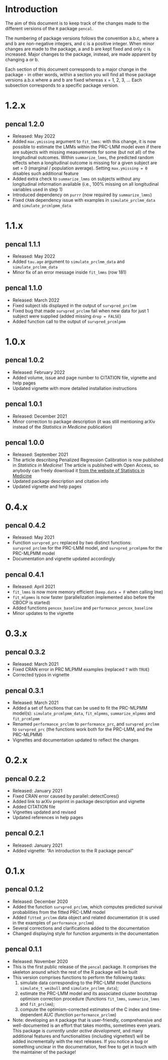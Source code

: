 # Introduction

The aim of this document is to keep track of the changes made to the
different versions of the `R` package `pencal`.

The numbering of package versions follows the convention a.b.c, where a
and b are non-negative integers, and c is a positive integer. When minor
changes are made to the package, a and b are kept fixed and only c is
increased. Major changes to the package, instead, are made apparent by
changing a or b.

Each section of this document corresponds to a major change in the
package - in other words, within a section you will find all those
package versions a.b.x where a and b are fixed whereas x = 1, 2, 3, …
Each subsection corresponds to a specific package version.

# 1.2.x

## pencal 1.2.0

-   Released: May 2022
-   Added `max.ymissing` argument to `fit_lmms`: with this change, it is
    now possible to estimate the LMMs within the PRC-LMM model even if
    there are subjects with missing measurements for some (but not all)
    of the longitudinal outcomes. Within `summarize_lmms`, the predicted
    random effects when a longitudinal outcome is missing for a given
    subject are set = 0 (marginal / population average). Setting
    `max.ymissing = 0` disables such additional feature
-   Added extra check to `summarize_lmms` on subjects without any
    longitudinal information available (i.e., 100% missing on all
    longitudinal variables used in step 1)
-   Introduced dependency on `purrr` (now required by `summarize_lmms`)
-   Fixed `CRAN` dependency issue with examples in
    `simulate_prclmm_data` and `simulate_prcmlpmm_data`

# 1.1.x

## pencal 1.1.1

-   Released: May 2022
-   Added `tau.age` argument to `simulate_prclmm_data` and
    `simulate_prclmm_data`
-   Minor fix of an error message inside `fit_lmms` (row 181)

## pencal 1.1.0

-   Released: March 2022
-   Fixed subject ids displayed in the output of `survpred_prclmm`
-   Fixed bug that made `survpred_prclmm` fail when new data for just 1
    subject were supplied (added missing `drop = FALSE`)
-   Added function call to the output of `survpred_prcmlpmm`

# 1.0.x

## pencal 1.0.2

-   Released: February 2022
-   Added volume, issue and page number to CITATION file, vignette and
    help pages
-   Updated vignette with more detailed installation instructions

## pencal 1.0.1

-   Released: December 2021
-   Minor correction to package description (it was still mentioning
    arXiv instead of the *Statistics in Medicine* publication)

## pencal 1.0.0

-   Released: September 2021
-   The article describing Penalized Regression Calibration is now
    published in *Statistics in Medicine*! The article is published with
    Open Access, so anybody can freely download it [from the website of
    Statistics in Medicine](https://doi.org/10.1002/sim.9178)
-   Updated package description and citation info
-   Updated vignette and help pages

# 0.4.x

## pencal 0.4.2

-   Released: May 2021
-   Function `survpred_prc` replaced by two distinct functions:
    `survpred_prclmm` for the PRC-LMM model, and `survpred_prcmlpmm` for
    the PRC-MLPMM model
-   Documentation and vignette updated accordingly

## pencal 0.4.1

-   Released: April 2021
-   `fit_lmms` is now more memory efficient (`keep.data = F` when
    calling lme)
-   `fit_mlpmms` is now faster (parallelization implemented also before
    the CBOCP is started)
-   Added functions `pencox_baseline` and `performance_pencox_baseline`
-   Minor updates to the vignette

# 0.3.x

## pencal 0.3.2

-   Released: March 2021
-   Fixed CRAN error in PRC MLPMM examples (replaced `T` with `TRUE`)
-   Corrected typos in vignette

## pencal 0.3.1

-   Released: March 2021
-   Added a set of functions that can be used to fit the PRC-MLPMM
    model(s): `simulate_prcmlpmm_data`, `fit_mlpmms`, `summarize_mlpmms`
    and `fit_prcmlpmm`
-   Renamed `performance_prclmm` to `performance_prc`, and
    `survpred_prclmm` to `survpred_prc` (the functions work both for the
    PRC-LMM, and the PRC-MLPMM)
-   Vignettes and documentation updated to reflect the changes

# 0.2.x

## pencal 0.2.2

-   Released: January 2021
-   Fixed CRAN error caused by parallel::detectCores()
-   Added link to arXiv preprint in package description and vignette
-   Added CITATION file
-   Vignettes updated and revised
-   Updated references in help pages

## pencal 0.2.1

-   Released: January 2021
-   Added vignette: “An introduction to the R package pencal”

# 0.1.x

## pencal 0.1.2

-   Released: December 2020
-   Added the function `survpred_prclmm`, which computes predicted
    survival probabilities from the fitted PRC-LMM model
-   Added `fitted_prclmm` data object and related documentation (it is
    used in the examples of `performance_prclmm`)
-   Several corrections and clarifications added to the documentation
-   Changed displaying style for function arguments in the documentation

## pencal 0.1.1

-   Released: November 2020
-   This is the first public release of the `pencal` package. It
    comprises the skeleton around which the rest of the R package will
    be built
-   This version comprises functions to perform the following tasks:
    1.  simulate data corresponding to the PRC-LMM model (functions
        `simulate_t_weibull` and `simulate_prclmm_data`);
    2.  estimate the PRC-LMM model and its associated cluster bootstrap
        optimism correction procedure (functions `fit_lmms`,
        `summarize_lmms` and `fit_prclmm`);
    3.  compute the optimism-corrected estimates of the C index and
        time-dependent AUC (function `performance_prclmm`)
-   Note: developing an `R` package that is user-friendly, comprehensive
    and well-documented is an effort that takes months, sometimes even
    years. This package is *currently under active development*, and
    many additional features and functionalities (including vignettes!)
    will be added incrementally with the next releases. If you notice a
    bug or something unclear in the documentation, feel free to get in
    touch with the maintainer of the package!

